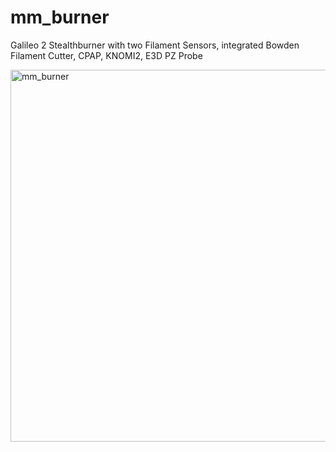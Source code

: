 # mm_burner
Galileo 2 Stealthburner with two Filament Sensors, integrated Bowden Filament Cutter, CPAP, KNOMI2, E3D PZ Probe

<img width="595" alt="mm_burner" src="https://github.com/user-attachments/assets/7bffd300-a7d4-48af-9159-efbd7c42f45b" />
